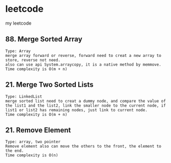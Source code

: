 # leetcode
my leetcode 

## 88. Merge Sorted Array
    Type: Array
    merge array forward or reverse, forward need to creat a new array to store, reverse not need.
    also can use api System.arraycopy, it is a native method by memmove.
    Time complexity is O(m + n)

## 21. Merge Two Sorted Lists
    Type: LinkedList
    merge sorted list need to creat a dummy node, and compare the value of the list1 and the list2, link the smaller node to the current node, if list1 or list2 has remaining nodes, just link to current node.
    Time complexity is O(m + n)

## 21. Remove Element
    Type: array, two pointer
    Remove element also can move the others to the front, the element to the end.
    Time complexity is O(n)